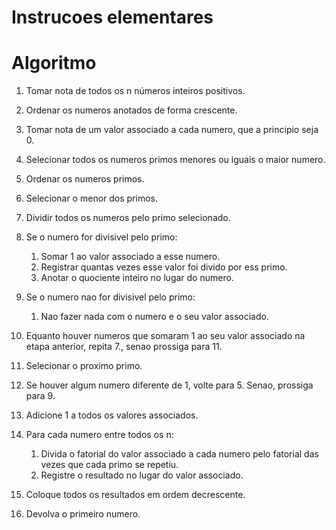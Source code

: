 # Instrucoes elementares

# Algoritmo
1. Tomar nota de todos os n números inteiros positivos.
2. Ordenar  os numeros anotados de forma crescente.
3. Tomar nota de um valor associado a cada numero, que a principio seja 0.
3. Selecionar todos os numeros primos menores ou iguais o maior numero.
4. Ordenar os numeros primos.
5. Selecionar o menor dos primos.
5. Dividir todos os numeros pelo primo selecionado. 
6. Se o numero for divisivel pelo primo:

    1. Somar 1 ao valor associado a esse numero.
    2. Registrar quantas vezes esse valor foi divido por ess primo.
    2. Anotar o quociente inteiro no lugar do numero.
1. Se o numero nao for divisivel pelo primo:

    1. Nao fazer nada com o numero e o seu valor associado. 
6. Equanto houver numeros que somaram 1 ao seu valor associado na etapa anterior, repita 7., senao prossiga para 11.
7. Selecionar o proximo primo.
8. Se houver algum numero diferente de 1, volte para 5. Senao, prossiga para 9.
9. Adicione 1 a todos os valores associados.
10. Para cada numero entre todos os n:

    1. Divida o fatorial do valor associado a cada numero pelo fatorial das vezes que cada primo se repetiu.
    2. Registre o resultado no lugar do valor associado.
11. Coloque todos os resultados em ordem decrescente.
12. Devolva o primeiro numero.
